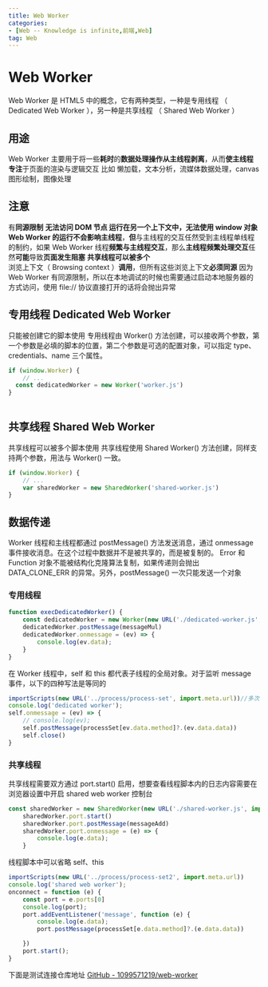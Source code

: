 ```yaml
---
title: Web Worker
categories: 
- [Web -- Knowledge is infinite,前端,Web]
tag: Web
---
```

# Web Worker
Web Worker 是 HTML5 中的概念，它有两种类型，一种是专用线程 （ Dedicated Web Worker ），另一种是共享线程 （ Shared Web Worker ）
## 用途
Web Worker 主要用于将一些**耗时**的**数据处理操作从主线程剥离**，从而**使主线程专注**于页面的渲染与逻辑交互
比如 懒加载，文本分析，流媒体数据处理，canvas 图形绘制，图像处理
## 注意
有**同源限制**
**无法访问 DOM **节点
运行在另一个上下文中，**无法使用 window** 对象
Web Worker 的运行**不会影响主线程**，**但**与主线程的交互任然受到主线程单线程的制约，如果 Web Worker 线程**频繁与主线程交互**，那么**主线程频繁处理交互**任然**可能**导致**页面发生阻塞**
**共享线程可以被多个**浏览上下文（ Browsing context ）**调用**，但所有这些浏览上下文**必须同源**
因为 Web Worker 有同源限制，所以在本地调试的时候也需要通过启动本地服务器的方式访问，使用 file:// 协议直接打开的话将会抛出异常
## 专用线程 Dedicated Web Worker
只能被创建它的脚本使用
专用线程由 Worker() 方法创建，可以接收两个参数，第一个参数是必填的脚本的位置，第二个参数是可选的配置对象，可以指定 type、credentials、name 三个属性。
```javascript
if (window.Worker) {
    // ...
  const dedicatedWorker = new Worker('worker.js')
}
  
```
## 共享线程 Shared Web Worker 
共享线程可以被多个脚本使用
共享线程使用 Shared Worker() 方法创建，同样支持两个参数，用法与 Worker() 一致。
```javascript
if (window.Worker) {
    // ...
	var sharedWorker = new SharedWorker('shared-worker.js')
}
```
## 数据传递
Worker 线程和主线程都通过 postMessage() 方法发送消息，通过 onmessage 事件接收消息。在这个过程中数据并不是被共享的，而是被复制的。 Error 和 Function 对象不能被结构化克隆算法复制，如果传递则会抛出 DATA_CLONE_ERR 的异常。另外，postMessage() 一次只能发送一个对象
### 专用线程
```javascript
function execDedicatedWorker() {
    const dedicatedWorker = new Worker(new URL('./dedicated-worker.js', import.meta.url))
    dedicatedWorker.postMessage(messageMul)
    dedicatedWorker.onmessage = (ev) => {
        console.log(ev.data);
    }
}
```
在 Worker 线程中，self 和 this 都代表子线程的全局对象。对于监听 message 事件，以下的四种写法是等同的
```javascript
importScripts(new URL('../process/process-set', import.meta.url))//多次 postMessage 只会引入一次
console.log('dedicated worker');
self.onmessage = (ev) => {
    // console.log(ev);
    self.postMessage(processSet[ev.data.method]?.(ev.data.data))
    self.close()
}

```
### 共享线程
共享线程需要双方通过 port.start() 启用，想要查看线程脚本内的日志内容需要在浏览器设置中开启 shared web worker 控制台
```javascript
const sharedWorker = new SharedWorker(new URL('./shared-worker.js', import.meta.url))
    sharedWorker.port.start()
    sharedWorker.port.postMessage(messageAdd)
    sharedWorker.port.onmessage = (e) => {
        console.log(e.data);
    }
```
线程脚本中可以省略 self、this
```javascript
importScripts(new URL('../process/process-set2', import.meta.url))
console.log('shared web worker');
onconnect = function (e) {
    const port = e.ports[0]
    console.log(port);
    port.addEventListener('message', function (e) {
        console.log(e.data);
        port.postMessage(processSet[e.data.method]?.(e.data.data))

    })
    port.start();
}
```
下面是测试连接仓库地址
[GitHub - 1099571219/web-worker](https://github.com/1099571219/web-worker)



